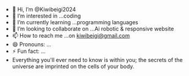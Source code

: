 - 👋 Hi, I’m @Kiwibeigi2024
- 👀 I’m interested in ...coding 
- 🌱 I’m currently learning ...programming languages 
- 💞️ I’m looking to collaborate on ...Ai robotic & responsive website 
- 📫 How to reach me ...on kiwibeigi@gmail.com 
- 😄 Pronouns: ...
- ⚡ Fun fact: ...
- Everything you'll ever need to know is within you; the secrets of the universe are imprinted on the cells of your body.

<!---
Kiwibeigi2024/Kiwibeigi2024 is a ✨ special ✨ repository because its `README.md` (this file) appears on your GitHub profile.
You can click the Preview link to take a look at your changes.
--->
